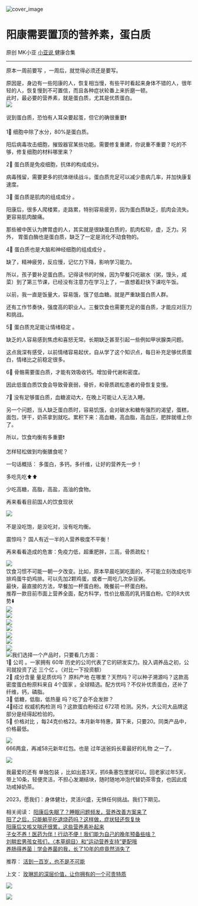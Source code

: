 ![cover_image](http://mmbiz.qpic.cn/mmbiz_jpg/A8SKDch4cJH7xJYc16AR1V9NiaRibMHBX2iawibWuNSLQhibQgNdibkCNZz0KeiaK6fWs4359bVj4sJ9C3M6omrqa8nLw/0?wx_fmt=jpeg)

#  阳康需要置顶的营养素，蛋白质

原创  MK小亚  [ 小亚说 ](https://mp.weixin.qq.com/mp/appmsgalbum?__biz=MzUxNDAwNTk0MQ==&action=getalbum&album_id=1708249854717526017#wechat_redirect) 健康合集

__ _ _ _ _

  
  
原本一周前要写  ​，一周后，就觉得必须还是要写。  
  
原因是，身边有一些阳康的人，恢复相当慢，有些平时看起来身体不错的人，很年轻的人，恢复慢到不可置信，而且各种症状轮番上来折磨一顿。  
此时，最必要的营养素，就是蛋白质，尤其是优质蛋白。  
![](https://mmbiz.qpic.cn/mmbiz_png/A8SKDch4cJH7xJYc16AR1V9NiaRibMHBX2z92XDFE625Dibo5o1YWPxjKic1xCeIgC59nElQYwXQnYRTQpyoraNgZg/640?wx_fmt=png)
​  
  
说到蛋白质，恐怕有人耳朵要起茧，但它的确很重要❗️

  

1⃣️  细胞中除了水分，80%是蛋白质。

阳后病毒攻击细胞，摧毁器官某些功能。需要修复重建，你说重不重要？吃的不够，修复细胞的材料哪里来？

  

2⃣️  蛋白质是免疫细胞，抗体的构成成分。

病毒残留，需要更多的抗体继续战斗。蛋白质充足可以减少患病几率，并加快康复速度。

  

3⃣️  蛋白质是肌肉的组成成分  。

  

阳康后，很多人爬楼累，走路累，特别容易疲劳，因为蛋白质缺乏，肌肉会流失。更容易肌肉酸痛。

  

那些被中医认为脾胃虚的人，其实就是很缺蛋白质的，肌肉松软，虚，乏力。另外，  胃蛋白酶也是蛋白质，缺乏了一定是消化不动食物的。

  

4⃣️  蛋白质也是大脑和神经细胞的组成成分  。

缺了，精神疲劳，反应慢，记忆力下降，影响学习能力。

  

所以，孩子要补足蛋白质。记得读书的时候，因为早餐只吃碳水（粥，馒头，咸菜）到了第三节课，已经没有注意力在学习上了，一直想着赶快下课吃午饭。

  

以前，我一直是饭量大，容易饿，饿了低血糖。就是严重缺蛋白质人群。

  

还有工作节奏快，强度高的职业人。三餐饮食也需要充足的蛋白质，才能应对压力和挑战。

  

5⃣️  蛋白质充足能让情绪稳定  。

  

缺乏的人容易感到焦虑和喜怒无常。长期缺乏甚至引起一些例如甲状腺类问题。

  

这点我深有感受，以前情绪容易起伏，自从学了这个知识点，每日补充足够优质蛋白，情绪比之前稳定很多。

  

6⃣️  骨骼需要蛋白质，才能有效吸收钙。增加骨代谢和密度。

  

因此低蛋白质饮食会导致骨衰弱，骨折，和骨质疏松患者的骨恢复变慢。

  

7⃣️  没有足够蛋白质，血糖波动大，在晚上可能让人无法入睡。

  

另一个问题，当人缺乏蛋白质时，容易饥饿，会对碳水和糖有强烈的渴望，蛋糕，面包，饼干，奶茶拿到就吃。累积下来：高血糖，高血脂，高血压，肥胖就缠上你了。

  

所以，饮食均衡有多重要❗️

  

怎样轻松做到均衡膳食呢？

  

一句话概括：  多蛋白，多钙，多纤维，让好的营养先一步！

  

多吃先吃⬆️⬆️

少吃高糖，高脂，高盐，高油的食物。

  

再来看看目前国人的饮食现状

  

![](https://mmbiz.qpic.cn/mmbiz_png/A8SKDch4cJH7xJYc16AR1V9NiaRibMHBX2Chs4rJYSfo0SsNgKE4G97UInPF3XmEqKgv9wv1GJNV4nkEK8IjzMRg/640?wx_fmt=png)
​

  

不是没吃饱，是没吃对，没有吃均衡。

震惊吗？  国人有近一半的人营养极度不平衡！

  

再来看看造成的危害：免疫力低，超重肥胖，三高，骨质疏松！

  

![](https://mmbiz.qpic.cn/mmbiz_png/A8SKDch4cJH7xJYc16AR1V9NiaRibMHBX2jzcKBqpIYqTyRJueNQjXokicicXriawgzhuPy7znUiaLJVvlDCAeh6yPNQ/640?wx_fmt=png)
​  
饮食习惯不可能一朝一夕改变。比如，原本早晨吃粥吃面的，不可能立刻改成吃牛排鸡蛋牛奶鸡排。可以先加2颗鸡蛋，或者一周吃几次杂豆粥。  
最快，最直接的方法，早餐加一杯蛋白粉。晚餐前一杯蛋白粉。  
推荐一款目前市面上营养全面，配方科学，性价比极高的乳钙蛋白粉。它的8大优势⬇️  
![](https://mmbiz.qpic.cn/mmbiz_png/A8SKDch4cJH7xJYc16AR1V9NiaRibMHBX2Xib0Oicehppia1LmFh35jiaSKx1BTVvyDRjR1PE1WXe3gCyYicI5KGYzs2A/640?wx_fmt=png)  
![](https://mmbiz.qpic.cn/mmbiz_png/A8SKDch4cJH7xJYc16AR1V9NiaRibMHBX2ibeEY6hplTGvqgZAA94vdbbjDh2q9gY5OsHKgFSHdZWR8MEt5wkdOqw/640?wx_fmt=png)
​  
![](https://mmbiz.qpic.cn/mmbiz_png/A8SKDch4cJH7xJYc16AR1V9NiaRibMHBX2wuhXkWv4cg8kp3bFSBXreboicmicVaKIpduFDRBia1oE7yxicpSScYibmXw/640?wx_fmt=png)  
![](https://mmbiz.qpic.cn/mmbiz_png/A8SKDch4cJH7xJYc16AR1V9NiaRibMHBX2J2459X6gTvWPMXezQibBwDeK536hMNrwXjnlia4WEFpq56vpNrOiacNQA/640?wx_fmt=png)
​  
![](https://mmbiz.qpic.cn/mmbiz_png/A8SKDch4cJH7xJYc16AR1V9NiaRibMHBX24rrpugjfjibJmVybkmMMMdqrdxSiak70IHMBI0F3VkHsKdicBCcnME0XQ/640?wx_fmt=png)  
![](https://mmbiz.qpic.cn/mmbiz_png/A8SKDch4cJH7xJYc16AR1V9NiaRibMHBX2NYNUUFfygMVx1fWS2G9xicAyl45t2ts1z1PZ5V5gX6CcyibQoFZJQVvA/640?wx_fmt=png)
​  
![](https://mmbiz.qpic.cn/mmbiz_png/A8SKDch4cJH7xJYc16AR1V9NiaRibMHBX2yCVibB9HQN1YP9hZWPQLErrNvBO1PWWK1xrJsZ4j7F5qdjYYlBwX8jw/640?wx_fmt=png)  
![](https://mmbiz.qpic.cn/mmbiz_png/A8SKDch4cJH7xJYc16AR1V9NiaRibMHBX2B5LJtMwvfMkHgpcFG4QCfGc2kqLyv7OqrqcmI2pW6n9XPWOP2iaWkhw/640?wx_fmt=png)
​  ​  我们选择一个产品时，只要看几方面：  
1⃣️  公司  。一家拥有  60年  历史的公司代表了它的研发实力。投入调养品之初，公司就投资了近  三个亿  。（对比一下投资额）  
2⃣️  成分含量  量足质优吗？  原料产地  在哪里？天然吗？可以种子溯源吗？这款高密度蛋白粉原料来自  4个国家
。全球精选。配方优吗？不仅补优质蛋白，还补了纤维，钙，磷脂。  
3⃣️  低糖，低脂，低热量  吗？吃了会不会发胖？  
4⃣️经过  权威机构检测  吗？这款蛋白粉经过  672项  检测。另外，大公司大品牌这部分是经得起检验的。  
5⃣️  价格对比  ，每24克价格22。本月新年特惠，算下来，只要20。同类产品中，价格最低。  
  
![](https://mmbiz.qpic.cn/mmbiz_png/A8SKDch4cJH7xJYc16AR1V9NiaRibMHBX2fQEGS8Fhv8Cf6nX2W4D0cezzicRPeqyFthoaddjYo5FTvWZ9XCGge9Q/640?wx_fmt=png)
​  
666两盒，再减58元新年红包。也是  过年送爸妈长辈最好的礼物  之一了。  
  
![](https://mmbiz.qpic.cn/mmbiz_png/A8SKDch4cJH7xJYc16AR1V9NiaRibMHBX24sYSRK5D1Hf0lFtjyTgDJJA4a2yUxV3zdAOJEYcTickJolEEz47pgFA/640?wx_fmt=png)  
  
我最爱的还有  单独包装
，比如出差3天，抓6条塞包里就可以。回老家过年5天，带上10条，轻便灵活，不担心发潮结块，随时随地冲泡代替奶茶零食，也因此成功戒掉奶茶。  
  
2023，愿我们：身体健壮，灵活兴盛，无惧任何挑战。我们下期见。  
  
  
相关阅读：  [ 阳康后失眠了？睡眠问题频发，营养改善方案来了
](https://mp.weixin.qq.com/s?__biz=MzUxNDAwNTk0MQ==&mid=2247484798&idx=1&sn=3da29f03914e9e25f8d1ddf10260219c&scene=21#wechat_redirect)  
[ 阳了之后，只能躺平吃退烧药吗？这样做，症状轻还恢复快
](https://mp.weixin.qq.com/s?__biz=MzUxNDAwNTk0MQ==&mid=2247484767&idx=1&sn=0d7798733ad1fbfd83b8a80853caa595&scene=21#wechat_redirect)  
[ 阳康后又咳又喘还很累，这些营养素补起来
](https://mp.weixin.qq.com/s?__biz=MzUxNDAwNTk0MQ==&mid=2247484763&idx=1&sn=e24cf2f48d14f4c815dd36722db89bff&scene=21#wechat_redirect)  
[ 子女不养！医药为伴！行动不便！我们能为自己的晚年预备些啥？
](https://mp.weixin.qq.com/s?__biz=MzUxNDAwNTk0MQ==&mid=2247484752&idx=1&sn=fbb79ef2c38d86e7134391f0cd0e1afe&scene=21#wechat_redirect)  
[ 刘畊宏男孩女孩们，〈本草纲目〉和“运动营养支持”更配哦
](https://mp.weixin.qq.com/s?__biz=MzUxNDAwNTk0MQ==&mid=2247484698&idx=1&sn=b9464c37a50205438ea0ac879895a253&scene=21#wechat_redirect)  
[ 养肠得养菌｜学会养菌的我，长了10年的痘竟然消失了
](https://mp.weixin.qq.com/s?__biz=MzUxNDAwNTk0MQ==&mid=2247484743&idx=1&sn=000f0f07384fa189745814306209b7a9&scene=21#wechat_redirect)  
  
  
  
推荐：  [ 活到一百岁，也不是不可能
](http://mp.weixin.qq.com/s?__biz=MzUxNDAwNTk0MQ==&mid=2247483704&idx=1&sn=dfbbe1321750ce81b34879745eea796b&chksm=f94dcfe2ce3a46f4d523630b552fa2c792af6b85392f0f7001b73b2629da0756981ddc719b0c&scene=21#wechat_redirect)  

上文： [ 玫琳凯的深层价值，让你拥有的一个可贵特质
](https://mp.weixin.qq.com/s?__biz=MzUxNDAwNTk0MQ==&mid=2247484802&idx=1&sn=2bfaab8bc168459c8e7b7e09ae6fcc3c&scene=21#wechat_redirect)

![](https://mmbiz.qpic.cn/mmbiz_gif/b96CibCt70iaZ7Bia3Wm91cEuWhERXfCYjTia9tf7aMjVBNRETSa2NpGjCV6tyNvgCLos8LBgwEgxcwaIw8zdOsG7A/640?wx_fmt=gif)

![](https://mmbiz.qpic.cn/mmbiz_jpg/A8SKDch4cJEicCnqTxiatgGquhIicZ1wJ1Dth5YOOzoYV7U4N3HmiaO0vVAzjOpBVdtF0gnL632Fc7HqiaDmgveQDEw/640?wx_fmt=jpeg)
